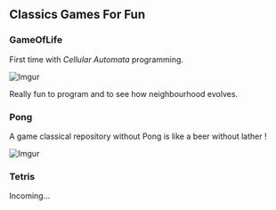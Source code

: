 ## Classics Games For Fun

### GameOfLife

First time with _Cellular Automata_ programming.

![Imgur](https://i.imgur.com/PpJRWar.png)

Really fun to program and to see how neighbourhood evolves.

### Pong

A game classical repository without Pong is like a beer without lather !

![Imgur](https://i.imgur.com/STwA1pX.png)

### Tetris

Incoming...
